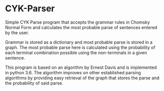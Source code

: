 # CYK-Parser
Simple CYK Parse program that accepts the grammar rules in Chomsky Normal Form and calculates the most probable parse of sentences entered by the user.

Grammar is stored as a dictionary and most probable parse is stored in a graph. The most probable parse here is calculated using the probability of each terminal combination possible using the non-terminals in a given sentence.

This program is based on an algorithm by Ernest Davis and is implemented in python 3.6. The algorithm improves on other established parsing algorithms by providing easy retrieval of the graph that stores the parse and the probability of said parse.
